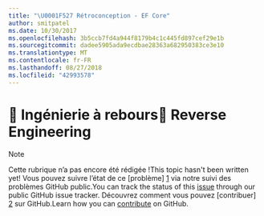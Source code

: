 ```yaml
---
title: "\U0001F527 Rétroconception - EF Core"
author: smitpatel
ms.date: 10/30/2017
ms.openlocfilehash: 3b5ccb7fd4a944f8179b4c1c445fd897cef29e1b
ms.sourcegitcommit: dadee5905ada9ecdbae28363a682950383ce3e10
ms.translationtype: MT
ms.contentlocale: fr-FR
ms.lasthandoff: 08/27/2018
ms.locfileid: "42993578"
---
```

# <a name="-reverse-engineering"></a><span data-ttu-id="6b89e-102">🔧 Ingénierie à rebours</span><span class="sxs-lookup"><span data-stu-id="6b89e-102">🔧 Reverse Engineering</span></span>

> [!NOTE]
> <span data-ttu-id="6b89e-103">Cette rubrique n’a pas encore été rédigée !</span><span class="sxs-lookup"><span data-stu-id="6b89e-103">This topic hasn't been written yet!</span></span> <span data-ttu-id="6b89e-104">Vous pouvez suivre l’état de ce [problème] [ 1] via notre suivi des problèmes GitHub public.</span><span class="sxs-lookup"><span data-stu-id="6b89e-104">You can track the status of this [issue][1] through our public GitHub issue tracker.</span></span> <span data-ttu-id="6b89e-105">Découvrez comment vous pouvez [contribuer] [ 2] sur GitHub.</span><span class="sxs-lookup"><span data-stu-id="6b89e-105">Learn how you can [contribute][2] on GitHub.</span></span>


  [1]: https://github.com/aspnet/EntityFramework.Docs/issues/508
  [2]: https://github.com/aspnet/EntityFramework.Docs/blob/master/CONTRIBUTING.md
